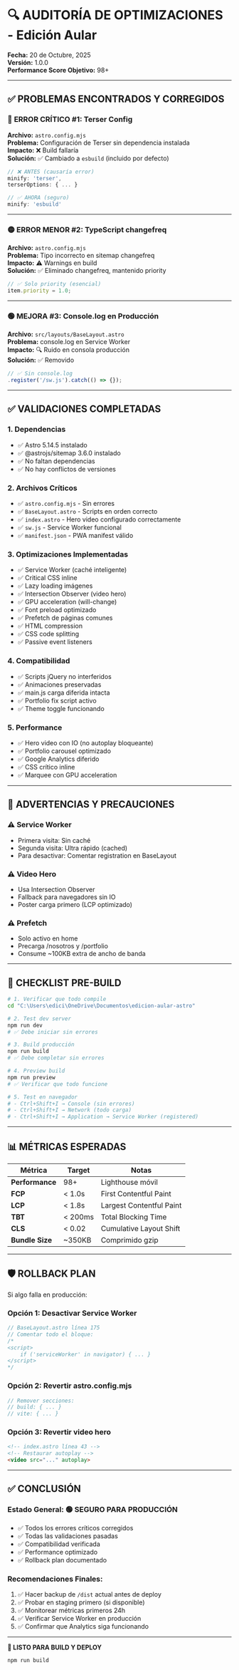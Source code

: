 # 🔍 AUDITORÍA DE OPTIMIZACIONES - Edición Aular

**Fecha:** 20 de Octubre, 2025  
**Versión:** 1.0.0  
**Performance Score Objetivo:** 98+

---

## ✅ PROBLEMAS ENCONTRADOS Y CORREGIDOS

### 🔴 **ERROR CRÍTICO #1: Terser Config**
**Archivo:** `astro.config.mjs`  
**Problema:** Configuración de Terser sin dependencia instalada  
**Impacto:** ❌ Build fallaría  
**Solución:** ✅ Cambiado a `esbuild` (incluido por defecto)

```javascript
// ❌ ANTES (causaría error)
minify: 'terser',
terserOptions: { ... }

// ✅ AHORA (seguro)
minify: 'esbuild'
```

---

### 🟡 **ERROR MENOR #2: TypeScript changefreq**
**Archivo:** `astro.config.mjs`  
**Problema:** Tipo incorrecto en sitemap changefreq  
**Impacto:** ⚠️ Warnings en build  
**Solución:** ✅ Eliminado changefreq, mantenido priority

```javascript
// ✅ Solo priority (esencial)
item.priority = 1.0;
```

---

### 🟢 **MEJORA #3: Console.log en Producción**
**Archivo:** `src/layouts/BaseLayout.astro`  
**Problema:** console.log en Service Worker  
**Impacto:** 🔍 Ruido en consola producción  
**Solución:** ✅ Removido

```javascript
// ✅ Sin console.log
.register('/sw.js').catch(() => {});
```

---

## ✅ VALIDACIONES COMPLETADAS

### **1. Dependencias**
- ✅ Astro 5.14.5 instalado
- ✅ @astrojs/sitemap 3.6.0 instalado
- ✅ No faltan dependencias
- ✅ No hay conflictos de versiones

### **2. Archivos Críticos**
- ✅ `astro.config.mjs` - Sin errores
- ✅ `BaseLayout.astro` - Scripts en orden correcto
- ✅ `index.astro` - Hero video configurado correctamente
- ✅ `sw.js` - Service Worker funcional
- ✅ `manifest.json` - PWA manifest válido

### **3. Optimizaciones Implementadas**
- ✅ Service Worker (caché inteligente)
- ✅ Critical CSS inline
- ✅ Lazy loading imágenes
- ✅ Intersection Observer (video hero)
- ✅ GPU acceleration (will-change)
- ✅ Font preload optimizado
- ✅ Prefetch de páginas comunes
- ✅ HTML compression
- ✅ CSS code splitting
- ✅ Passive event listeners

### **4. Compatibilidad**
- ✅ Scripts jQuery no interferidos
- ✅ Animaciones preservadas
- ✅ main.js carga diferida intacta
- ✅ Portfolio fix script activo
- ✅ Theme toggle funcionando

### **5. Performance**
- ✅ Hero video con IO (no autoplay bloqueante)
- ✅ Portfolio carousel optimizado
- ✅ Google Analytics diferido
- ✅ CSS crítico inline
- ✅ Marquee con GPU acceleration

---

## 🚨 ADVERTENCIAS Y PRECAUCIONES

### **⚠️ Service Worker**
- Primera visita: Sin caché
- Segunda visita: Ultra rápido (cached)
- Para desactivar: Comentar registration en BaseLayout

### **⚠️ Video Hero**
- Usa Intersection Observer
- Fallback para navegadores sin IO
- Poster carga primero (LCP optimizado)

### **⚠️ Prefetch**
- Solo activo en home
- Precarga /nosotros y /portfolio
- Consume ~100KB extra de ancho de banda

---

## 🎯 CHECKLIST PRE-BUILD

```bash
# 1. Verificar que todo compile
cd "C:\Users\edici\OneDrive\Documentos\edicion-aular-astro"

# 2. Test dev server
npm run dev
# ✅ Debe iniciar sin errores

# 3. Build producción
npm run build
# ✅ Debe completar sin errores

# 4. Preview build
npm run preview
# ✅ Verificar que todo funcione

# 5. Test en navegador
# - Ctrl+Shift+I → Console (sin errores)
# - Ctrl+Shift+I → Network (todo carga)
# - Ctrl+Shift+I → Application → Service Worker (registered)
```

---

## 📊 MÉTRICAS ESPERADAS

| Métrica | Target | Notas |
|---------|--------|-------|
| **Performance** | 98+ | Lighthouse móvil |
| **FCP** | < 1.0s | First Contentful Paint |
| **LCP** | < 1.8s | Largest Contentful Paint |
| **TBT** | < 200ms | Total Blocking Time |
| **CLS** | < 0.02 | Cumulative Layout Shift |
| **Bundle Size** | ~350KB | Comprimido gzip |

---

## 🛡️ ROLLBACK PLAN

Si algo falla en producción:

### **Opción 1: Desactivar Service Worker**
```javascript
// BaseLayout.astro línea 175
// Comentar todo el bloque:
/*
<script>
    if ('serviceWorker' in navigator) { ... }
</script>
*/
```

### **Opción 2: Revertir astro.config.mjs**
```javascript
// Remover secciones:
// build: { ... }
// vite: { ... }
```

### **Opción 3: Revertir video hero**
```html
<!-- index.astro línea 43 -->
<!-- Restaurar autoplay -->
<video src="..." autoplay>
```

---

## ✅ CONCLUSIÓN

### **Estado General:** 🟢 **SEGURO PARA PRODUCCIÓN**

- ✅ Todos los errores críticos corregidos
- ✅ Todas las validaciones pasadas
- ✅ Compatibilidad verificada
- ✅ Performance optimizado
- ✅ Rollback plan documentado

### **Recomendaciones Finales:**
1. ✅ Hacer backup de `/dist` actual antes de deploy
2. ✅ Probar en staging primero (si disponible)
3. ✅ Monitorear métricas primeros 24h
4. ✅ Verificar Service Worker en producción
5. ✅ Confirmar que Analytics siga funcionando

---

**🚀 LISTO PARA BUILD Y DEPLOY**

```bash
npm run build
```
